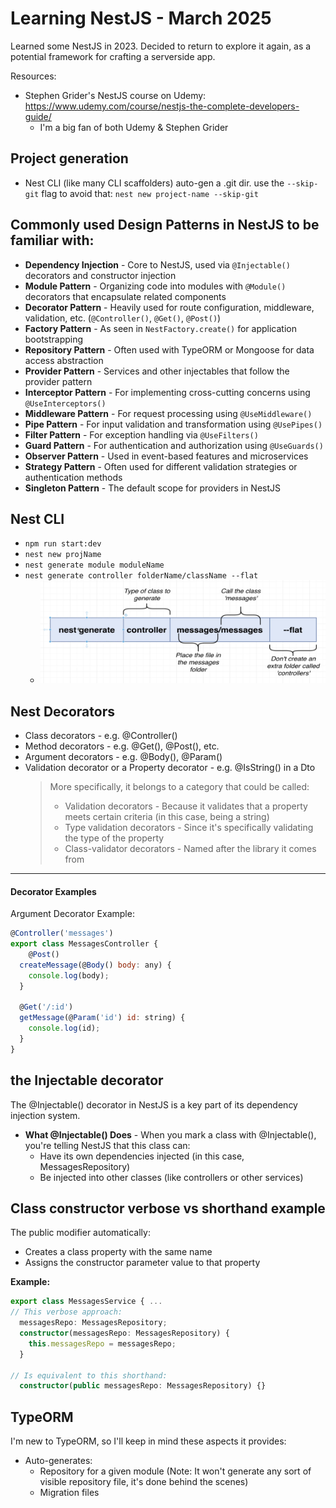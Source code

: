# Learning NestJS - March 2025

Learned some NestJS in 2023.  Decided to return to explore it again, as a potential framework for crafting a serverside app.

Resources:
- Stephen Grider's NestJS course on Udemy: https://www.udemy.com/course/nestjs-the-complete-developers-guide/
  - I'm a big fan of both Udemy & Stephen Grider

## Project generation
- Nest CLI (like many CLI scaffolders) auto-gen a .git dir.  use the `--skip-git` flag to avoid that: `nest new project-name --skip-git`

## Commonly used Design Patterns in NestJS to be familiar with:

- **Dependency Injection** - Core to NestJS, used via `@Injectable()` decorators and constructor injection
- **Module Pattern** - Organizing code into modules with `@Module()` decorators that encapsulate related components
- **Decorator Pattern** - Heavily used for route configuration, middleware, validation, etc. (`@Controller()`, `@Get()`, `@Post()`)
- **Factory Pattern** - As seen in `NestFactory.create()` for application bootstrapping
- **Repository Pattern** - Often used with TypeORM or Mongoose for data access abstraction
- **Provider Pattern** - Services and other injectables that follow the provider pattern
- **Interceptor Pattern** - For implementing cross-cutting concerns using `@UseInterceptors()`
- **Middleware Pattern** - For request processing using `@UseMiddleware()`
- **Pipe Pattern** - For input validation and transformation using `@UsePipes()` 
- **Filter Pattern** - For exception handling via `@UseFilters()`
- **Guard Pattern** - For authentication and authorization using `@UseGuards()`
- **Observer Pattern** - Used in event-based features and microservices
- **Strategy Pattern** - Often used for different validation strategies or authentication methods
- **Singleton Pattern** - The default scope for providers in NestJS

## Nest CLI

- `npm run start:dev`
- `nest new projName`
- `nest generate module moduleName`
- `nest generate controller folderName/className --flat`
  - ![Alt nest generate controller explaination](./docs/cli-example--controller.png)


## Nest Decorators

- Class decorators - e.g. @Controller()
- Method decorators - e.g. @Get(), @Post(), etc.
- Argument decorators - e.g. @Body(), @Param()
- Validation decorator or a Property decorator - e.g. @IsString() in a Dto
  >More specifically, it belongs to a category that could be called:
  >- Validation decorators - Because it validates that a property meets certain criteria (in this case, being a string)
  >- Type validation decorators - Since it's specifically validating the type of the property
  >- Class-validator decorators - Named after the library it comes from
---
#### Decorator Examples

Argument Decorator Example:
```js
@Controller('messages')
export class MessagesController {
    @Post()
  createMessage(@Body() body: any) {
    console.log(body);
  }

  @Get('/:id')
  getMessage(@Param('id') id: string) {
    console.log(id);
  }
}
```

## the Injectable decorator

The @Injectable() decorator in NestJS is a key part of its dependency injection system. 

- **What @Injectable() Does** - When you mark a class with @Injectable(), you're telling NestJS that this class can:
  - Have its own dependencies injected (in this case, MessagesRepository)
  - Be injected into other classes (like controllers or other services)

## Class constructor verbose vs shorthand example

The public modifier automatically:
- Creates a class property with the same name
- Assigns the constructor parameter value to that property

**Example:**

```ts
export class MessagesService { ...
// This verbose approach:
  messagesRepo: MessagesRepository;
  constructor(messagesRepo: MessagesRepository) {
    this.messagesRepo = messagesRepo;
  }

// Is equivalent to this shorthand:
  constructor(public messagesRepo: MessagesRepository) {}
```



## TypeORM

I'm new to TypeORM, so I'll keep in mind these aspects it provides:

- Auto-generates:
  - Repository for a given module (Note: It won't generate any sort of visible repository file, it's done behind the scenes)
  - Migration files